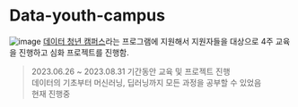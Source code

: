 # Data-youth-campus

![image](https://github.com/Taeyoungleee/Computer-vision-seminar/assets/113446739/67d78c2f-33f6-4055-ae20-a9140a65d156)
[데이터 청년 캠퍼스](https://dataonair.or.kr/bigjob/)라는 프로그램에 지원해서 지원자들을 대상으로 4주 교육을 진행하고 심화 프로젝트를 진행함.  
> 2023.06.26 ~ 2023.08.31 기간동안 교육 및 프로젝트 진행  
> 데이터의 기초부터 머신러닝, 딥러닝까지 모든 과정을 공부할 수 있었음  
> 현재 진행중  
